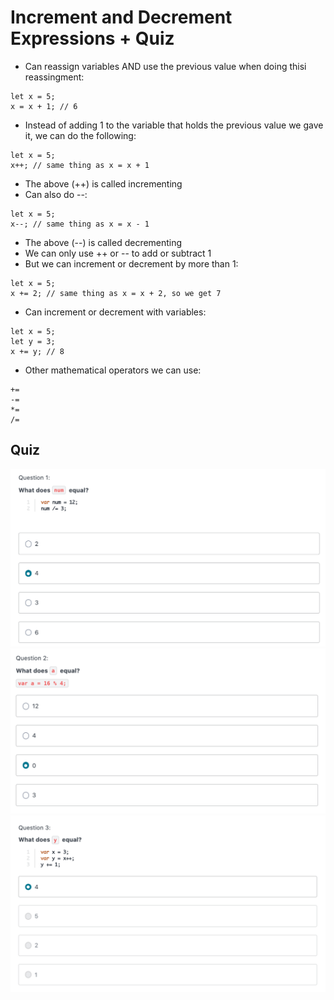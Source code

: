 # Increment and Decrement Expressions + Quiz

- Can reassign variables AND use the previous value when doing thisi reassingment:
```
let x = 5;
x = x + 1; // 6
```
- Instead of adding 1 to the variable that holds the previous value we gave it, we can do the following:
```
let x = 5;
x++; // same thing as x = x + 1
```
- The above (++) is called incrementing
- Can also do --:
```
let x = 5;
x--; // same thing as x = x - 1
```
- The above (--) is called decrementing
- We can only use ++ or -- to add or subtract 1
- But we can increment or decrement by more than 1:
```
let x = 5;
x += 2; // same thing as x = x + 2, so we get 7
```
- Can increment or decrement with variables:
```
let x = 5;
let y = 3;
x += y; // 8
```
- Other mathematical operators we can use:
```
+=
-=
*=
/=
```
## Quiz

![](../images/20.png)
![](../images/21.png)
![](../images/22.png)
